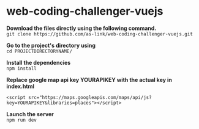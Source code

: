 # web-coding-challenger-vuejs

**Download the files directly using the following command.**<br />
	`git clone https://github.com/as-link/web-coding-challenger-vuejs.git`<br />

**Go to the project's directory using**<br />
	`cd PROJECTDIRECTORYNAME/`<br />

**Install the dependencies**<br />
	`npm install`<br />

**Replace google map api key YOURAPIKEY with the actual key in index.html**<br />

`<script src="https://maps.googleapis.com/maps/api/js?key=YOURAPIKEY&libraries=places"></script>`<br />

**Launch the server**<br />
`npm run dev`<br />
